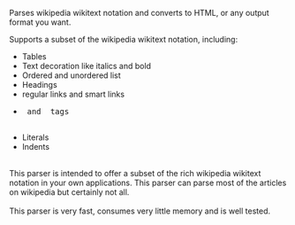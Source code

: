 Parses wikipedia wikitext notation and converts to HTML, or any output format you want.

Supports a subset of the wikipedia wikitext notation, including:

  * Tables
  * Text decoration like italics and bold
  * Ordered and unordered list
  * Headings
  * regular links and smart links
  * <pre> and <nowiki> tags<br>
* Literals<br>
* Indents<br>
<br>
This parser is intended to offer a subset of the rich wikipedia wikitext notation in your own applications. This parser can parse most of the articles on wikipedia but certainly not all.<br>
<br>
This parser is very fast, consumes very little memory and is well tested.